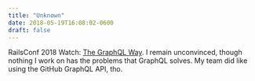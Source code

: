 ```yaml
---
title: "Unknown"
date: 2018-05-19T16:08:02-0600
draft: false
---
```


RailsConf 2018 Watch: [The GraphQL Way](http://confreaks.tv/videos/railsconf2018-the-graphql-way-a-new-path-for-json-apis). I remain unconvinced, though nothing I work on has the problems that GraphQL solves. My team did like using the GitHub GraphQL API, tho.
